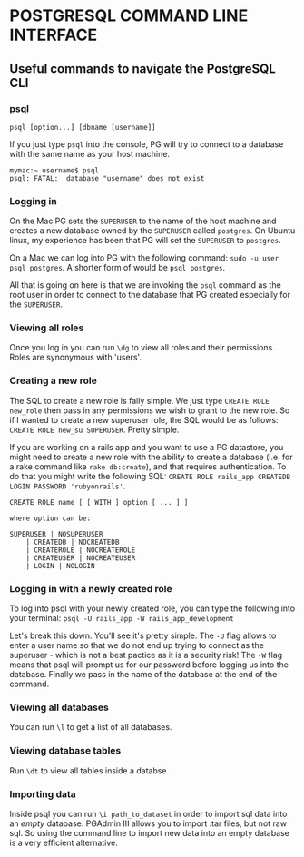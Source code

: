 POSTGRESQL COMMAND LINE INTERFACE
=================================

Useful commands to navigate the PostgreSQL CLI
----------------------------------------------

### psql
`psql [option...] [dbname [username]]`

If you just type `psql` into the console, PG will try to connect to a database
with the same name as your host machine.

    mymac:~ username$ psql
    psql: FATAL:  database "username" does not exist


### Logging in
On the Mac PG sets the `SUPERUSER` to the name of the host machine and creates a
new database owned by the `SUPERUSER` called `postgres`. On Ubuntu
linux, my experience has been that PG will set the `SUPERUSER` to `postgres`.

On a Mac we can log into PG with the following command: `sudo -u user psql
postgres`. A shorter form of would be `psql postgres`. 

All that is going on here is that we are invoking the `psql` command as the root
user in order to connect to the database that PG created especially for the
`SUPERUSER`.

### Viewing all roles
Once you log in you can run `\dg` to view all roles and their permissions. Roles
are synonymous with 'users'.

### Creating a new role
The SQL to create a new role is faily simple. We just type `CREATE ROLE
new_role` then pass in any permissions we wish to grant to the new role. So if I
wanted to create a new superuser role, the SQL would be as follows: `CREATE ROLE
new_su SUPERUSER`. Pretty simple.

If you are working on a rails app and you want to use a PG datastore, you might
need to create a new role with the ability to create a database (i.e. for a rake
command like `rake db:create`), and that requires authentication. To do that you 
might write the following SQL: `CREATE ROLE rails_app CREATEDB LOGIN PASSWORD 'rubyonrails'`.  

    CREATE ROLE name [ [ WITH ] option [ ... ] ]

    where option can be:

    SUPERUSER | NOSUPERUSER
        | CREATEDB | NOCREATEDB
        | CREATEROLE | NOCREATEROLE
        | CREATEUSER | NOCREATEUSER
        | LOGIN | NOLOGIN

### Logging in with a newly created role
To log into psql with your newly created role, you can type the following into
your terminal: `psql -U rails_app -W rails_app_development`

Let's break this down. You'll see it's pretty simple. The `-U` flag allows to 
enter a user name so that we do not end up trying to connect as the superuser -
which is not a best pactice as it is a security risk! The `-W` flag means that 
psql will prompt us for our password before logging us into the database. 
Finally we pass in the name of the database at the end of the command.


### Viewing all databases
You can run `\l` to get a list of all databases.

### Viewing database tables
Run `\dt` to view all tables inside a databse.

### Importing data
Inside psql you can run `\i path_to_dataset` in order to import sql data into an
*empty* database. PGAdmin III allows you to import .tar files, but not raw sql.
So using the command line to import new data into an empty database is a very
efficient alternative.
